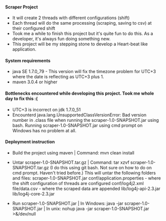 #### Scraper Project
* It will create 2 threads with different configurations (shift)
* Each thread will do the same processing (scraping, saving to csv) at their configured shift
* Took me a while to finish this project but it's quite fun to do this. As a developer, it's always fun doing something new.
* This project will be my stepping stone to develop a Heart-beat like application.


#### System requirements
* java SE 1.7.0_79 - This version will fix the timezone problem for UTC+3 where the date is reflecting as UTC+3 plus 1.
* maven 3.0.4 or higher

#### Bottlenecks encountered while developing this project. Took me whole day to fix this :(
* UTC+3 is incorrect on jdk 1.7.0_51
* Encounterd java.lang.UnsupportedClassVersionError: Bad version number in .class file when running the scraper-1.0-SNAPSHOT.jar using bash. 
  Running scraper-1.0-SNAPSHOT.jar using cmd prompt on Windows has no problem at all.

#### Deployment instruction
* Build the project using maven | Command: mvn clean install
* Untar scraper-1.0-SNAPSHOT.tar.gz | Command: tar xzvf scraper-1.0-SNAPSHOT.tar.gz 
  (I do this using git bash. Not sure on how to do on cmd prompt. Haven't tried before.)
  This will untar the following folders and files:
    scraper-1.0-SNAPSHOT.jar
	conf/application.properties - where the shift configuration of threads are configured
	conf/log4j2.xml
	file/data.csv               - where the scraped data are appended
	lib/log4j-api-2.3.jar
	lib/log4j-core-2.3.jar
  
* Run scraper-1.0-SNAPSHOT.jar | In Windows: java -jar  scraper-1.0-SNAPSHOT.jar | In unix: nohup java -jar scraper-1.0-SNAPSHOT.jar >&/dev/null


